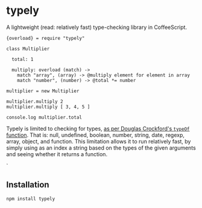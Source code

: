 # typely

A lightweight (read: relatively fast) type-checking library in CoffeeScript.

    {overload} = require "typely"

    class Multiplier 
  
      total: 1
  
      multiply: overload (match) ->
        match "array", (array) -> @multiply element for element in array
        match "number", (number) -> @total *= number
    
    multiplier = new Multiplier

    multiplier.multiply 2
    multiplier.multiply [ 3, 4, 5 ]

    console.log multiplier.total
    
Typely is limited to checking for types, [as per Douglas Crockford's `typeOf` function][0]. That is: null, undefined, boolean, number, string, date, regexp, array, object, and function. This limitation allows it to run relatively fast, by simply using as an index a string based on the types of the given arguments and seeing whether it returns a function.

[0]:http://javascript.crockford.com/remedial.html
`
## Installation

    npm install typely
